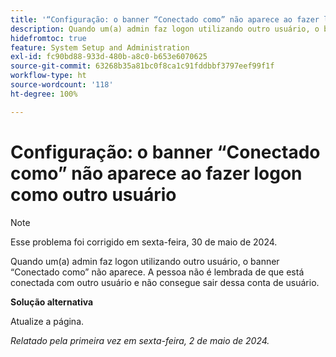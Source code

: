 ```yaml
---
title: '“Configuração: o banner “Conectado como” não aparece ao fazer logon com outro usuário.”'
description: Quando um(a) admin faz logon utilizando outro usuário, o banner “Conectado como” não aparece. A pessoa não é lembrada de que está conectada com outro usuário e não consegue sair dessa conta de usuário.
hidefromtoc: true
feature: System Setup and Administration
exl-id: fc90bd88-933d-480b-a8c0-b653e6070625
source-git-commit: 63268b35a81bc0f8ca1c91fddbbf3797eef99f1f
workflow-type: ht
source-wordcount: '118'
ht-degree: 100%

---
```


# Configuração: o banner “Conectado como” não aparece ao fazer logon como outro usuário

>[!NOTE]
>
>Esse problema foi corrigido em sexta-feira, 30 de maio de 2024.

Quando um(a) admin faz logon utilizando outro usuário, o banner “Conectado como” não aparece. A pessoa não é lembrada de que está conectada com outro usuário e não consegue sair dessa conta de usuário.

**Solução alternativa**

Atualize a página.

_Relatado pela primeira vez em sexta-feira, 2 de maio de 2024._
